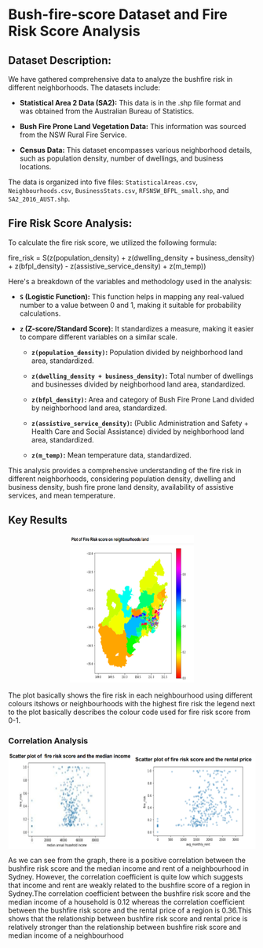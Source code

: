# Bush-fire-score Dataset and Fire Risk Score Analysis

## Dataset Description:

We have gathered comprehensive data to analyze the bushfire risk in different neighborhoods. The datasets include:

- **Statistical Area 2 Data (SA2):** This data is in the .shp file format and was obtained from the Australian Bureau of Statistics.

- **Bush Fire Prone Land Vegetation Data:** This information was sourced from the NSW Rural Fire Service.

- **Census Data:** This dataset encompasses various neighborhood details, such as population density, number of dwellings, and business locations.

The data is organized into five files: `StatisticalAreas.csv`, `Neighbourhoods.csv`, `BusinessStats.csv`, `RFSNSW_BFPL_small.shp`, and `SA2_2016_AUST.shp`.

## Fire Risk Score Analysis:

To calculate the fire risk score, we utilized the following formula:

fire_risk = S(z(population_density) + z(dwelling_density + business_density) + z(bfpl_density) - z(assistive_service_density) + z(m_temp))


Here's a breakdown of the variables and methodology used in the analysis:

- **`S` (Logistic Function):** This function helps in mapping any real-valued number to a value between 0 and 1, making it suitable for probability calculations.

- **`z` (Z-score/Standard Score):** It standardizes a measure, making it easier to compare different variables on a similar scale.

  - **`z(population_density)`:** Population divided by neighborhood land area, standardized.
  
  - **`z(dwelling_density + business_density)`:** Total number of dwellings and businesses divided by neighborhood land area, standardized.
  
  - **`z(bfpl_density)`:** Area and category of Bush Fire Prone Land divided by neighborhood land area, standardized.
  
  - **`z(assistive_service_density)`:** (Public Administration and Safety + Health Care and Social Assistance) divided by neighborhood land area, standardized.
  
  - **`z(m_temp)`:** Mean temperature data, standardized.

This analysis provides a comprehensive understanding of the fire risk in different neighborhoods, considering population density, dwelling and business density, bush fire prone land density, availability of assistive services, and mean temperature.

## Key Results


<div style="text-align:center;" class="hello">
<img src="https://github.com/vasupaliwal/Bush-fire-score/blob/main/Fire_risk.png" alt="Fire Risk Score" width="50%" height="300px" >
</div>

The plot basically shows the fire risk in each neighbourhood using different colours itshows or neighbourhoods with the highest fire risk the legend next to the plot basically describes the colour code used for fire risk score from 0-1.


### Correlation Analysis

<div style="display:flex;" class="hello1">
    <img src="https://github.com/vasupaliwal/Bush-fire-score/blob/main/analysis.png" alt="Image 1" style="width:50%;height=300px">
    <img src="https://github.com/vasupaliwal/Bush-fire-score/blob/main/analysis2.png" alt="Image 2" style="width:50%;height=300px">
</div>

As we can see from the graph, there is a positive correlation between the bushfire risk score and the median income and rent of a neighbourhood in Sydney. However, the
correlation coefficient is quite low which suggests that income and rent are weakly related to the bushfire score of a region in Sydney.The correlation coefficient between
the bushfire risk score and the median income of a household is 0.12 whereas the correlation coefficient between the bushfire risk score and the rental price of a region is
0.36.This shows that the relationship between bushfire risk score and rental price is relatively stronger than the relationship between bushfire risk score and median income
of a neighbourhood

